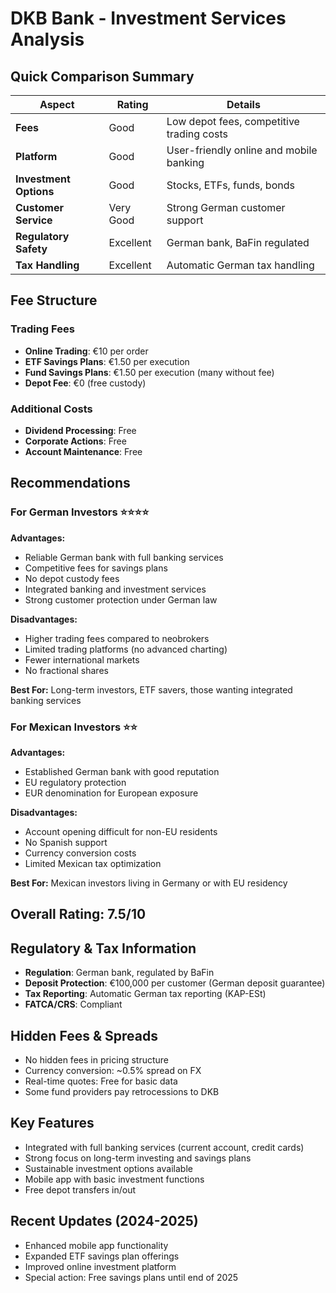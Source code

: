 # DKB Bank - Investment Services Analysis

## Quick Comparison Summary
| Aspect | Rating | Details |
|--------|--------|---------|
| **Fees** | Good | Low depot fees, competitive trading costs |
| **Platform** | Good | User-friendly online and mobile banking |
| **Investment Options** | Good | Stocks, ETFs, funds, bonds |
| **Customer Service** | Very Good | Strong German customer support |
| **Regulatory Safety** | Excellent | German bank, BaFin regulated |
| **Tax Handling** | Excellent | Automatic German tax handling |

## Fee Structure

### Trading Fees
- **Online Trading**: €10 per order
- **ETF Savings Plans**: €1.50 per execution
- **Fund Savings Plans**: €1.50 per execution (many without fee)
- **Depot Fee**: €0 (free custody)

### Additional Costs
- **Dividend Processing**: Free
- **Corporate Actions**: Free
- **Account Maintenance**: Free

## Recommendations

### For German Investors ⭐⭐⭐⭐
**Advantages:**
- Reliable German bank with full banking services
- Competitive fees for savings plans
- No depot custody fees
- Integrated banking and investment services
- Strong customer protection under German law

**Disadvantages:**
- Higher trading fees compared to neobrokers
- Limited trading platforms (no advanced charting)
- Fewer international markets
- No fractional shares

**Best For:** Long-term investors, ETF savers, those wanting integrated banking services

### For Mexican Investors ⭐⭐
**Advantages:**
- Established German bank with good reputation
- EU regulatory protection
- EUR denomination for European exposure

**Disadvantages:**
- Account opening difficult for non-EU residents
- No Spanish support
- Currency conversion costs
- Limited Mexican tax optimization

**Best For:** Mexican investors living in Germany or with EU residency

## Overall Rating: 7.5/10

## Regulatory & Tax Information
- **Regulation**: German bank, regulated by BaFin
- **Deposit Protection**: €100,000 per customer (German deposit guarantee)
- **Tax Reporting**: Automatic German tax reporting (KAP-ESt)
- **FATCA/CRS**: Compliant

## Hidden Fees & Spreads
- No hidden fees in pricing structure
- Currency conversion: ~0.5% spread on FX
- Real-time quotes: Free for basic data
- Some fund providers pay retrocessions to DKB

## Key Features
- Integrated with full banking services (current account, credit cards)
- Strong focus on long-term investing and savings plans
- Sustainable investment options available
- Mobile app with basic investment functions
- Free depot transfers in/out

## Recent Updates (2024-2025)
- Enhanced mobile app functionality
- Expanded ETF savings plan offerings
- Improved online investment platform
- Special action: Free savings plans until end of 2025
